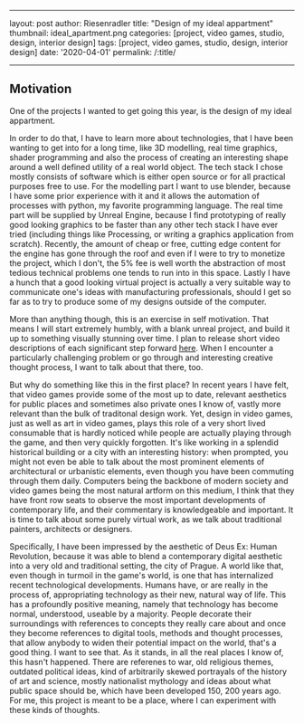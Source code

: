   ---
  layout: post
  author: Riesenradler
  title: "Design of my ideal appartment"
  thumbnail: ideal_apartment.png
  categories: [project, video games, studio, design, interior design]
  tags: [project, video games, studio, design, interior design]
  date: '2020-04-01'
  permalink: /:title/

  ---

## Motivation

One of the projects I wanted to get going this year, is the design of my ideal appartment.

<!--more-->
<!-- put this at the end of what we wish to have as an excerpt -->

In order to do that, I have to learn more about technologies, that I have been wanting to get into for a long time,
like 3D modelling, real time graphics, shader programming and also the process of creating an interesting shape around
a well defined utility of a real world object.
The tech stack I chose mostly consists of software which is either open source or for all practical purposes free to use.
For the modelling part I want to use blender, because I have some prior experience with it and it allows the automation of processes
with python, my favorite programming language. The real time part will be supplied by Unreal Engine, because I find prototyping of really
good looking graphics to be faster than any other tech stack I have ever tried (including things like Processing, or writing a graphics application
from scratch). Recently, the amount of cheap or free, cutting edge content for the engine has gone through the roof and even if I were to try to
monetize the project, which I don't, the 5% fee is well worth the abstraction of most tedious technical problems one tends to run into in this
space. Lastly I have a hunch that a good looking virtual project is actually a very suitable way to communicate one's ideas with manufacturing
professionals, should I get so far as to try to produce some of my designs outside of the computer.

More than anything though, this is an exercise in self motivation. That means I will start extremely humbly, with a blank unreal project,
and build it up to something visually stunning over time. I plan to release short video descriptions of each significant step forward
[here](https://www.youtube.com/channel/UCkyf5Jj3E-74nGi9W7a3xmQ). When I encounter a particularly challenging problem or go through
and interesting creative thought process, I want to talk about that there, too.

But why do something like this in the first place? In recent years I have felt, that video games provide some of the most up to date, relevant
aesthetics for public places and sometimes also private ones I know of, vastly more relevant than the bulk of traditonal design work. Yet,
design in video games, just as well as art in video games, plays this role of a very short lived consumable that is hardly noticed while people
are actually playing through the game, and then very quickly forgotten. It's like working in a splendid historical building or a city with an interesting
history: when prompted, you might not even be able to talk about the most prominent elements of architectural or urbanistic elements, even though you
have been commuting through them daily.
Computers being the backbone of modern society and video games being the most natural artform on this medium, I think that they have front row seats
to observe the most important developments of contemporary life, and their commentary is knowledgeable and important. It is time to talk about some
purely virtual work, as we talk about traditional painters, architects or designers.

Specifically, I have been impressed by the aesthetic of Deus Ex: Human Revolution, because it was able to blend a contemporary digital aesthetic
into a very old and traditional setting, the city of Prague. A world like that, even though in turmoil in the game's world, is one that has
internalized recent technological developments. Humans have, or are really in the process of, appropriating technology as their new, natural way
of life. This has a profoundly positive meaning, namely that technology has become normal, understood, useable by a majority. People decorate their
surroundings with references to concepts they really care about and once they become references to digital tools, methods and thought processes,
that allow anybody to widen their potential impact on the world, that's a good thing. I want to see that. As it stands, in all the real places
I know of, this hasn't happened. There are referenes to war, old religious themes, outdated political ideas, kind of arbitrarily skewed portrayals
of the history of art and science, mostly nationalist mythology and ideas about what public space should be, which have been developed 150, 200 years
ago. For me, this project is meant to be a place, where I can experiment with these kinds of thoughts.
